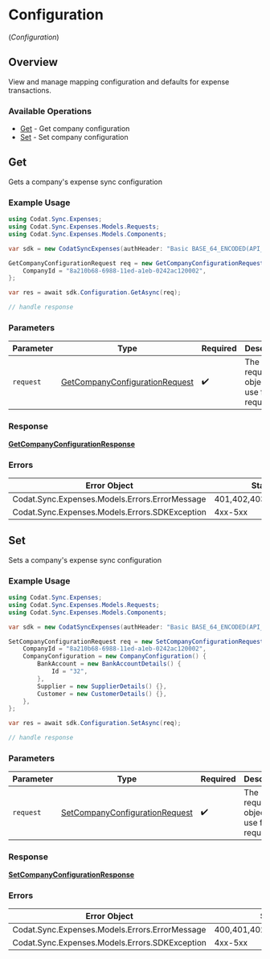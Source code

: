 # Configuration
(*Configuration*)

## Overview

View and manage mapping configuration and defaults for expense transactions.

### Available Operations

* [Get](#get) - Get company configuration
* [Set](#set) - Set company configuration

## Get

Gets a company's expense sync configuration

### Example Usage

```csharp
using Codat.Sync.Expenses;
using Codat.Sync.Expenses.Models.Requests;
using Codat.Sync.Expenses.Models.Components;

var sdk = new CodatSyncExpenses(authHeader: "Basic BASE_64_ENCODED(API_KEY)");

GetCompanyConfigurationRequest req = new GetCompanyConfigurationRequest() {
    CompanyId = "8a210b68-6988-11ed-a1eb-0242ac120002",
};

var res = await sdk.Configuration.GetAsync(req);

// handle response
```

### Parameters

| Parameter                                                                                 | Type                                                                                      | Required                                                                                  | Description                                                                               |
| ----------------------------------------------------------------------------------------- | ----------------------------------------------------------------------------------------- | ----------------------------------------------------------------------------------------- | ----------------------------------------------------------------------------------------- |
| `request`                                                                                 | [GetCompanyConfigurationRequest](../../Models/Requests/GetCompanyConfigurationRequest.md) | :heavy_check_mark:                                                                        | The request object to use for the request.                                                |

### Response

**[GetCompanyConfigurationResponse](../../Models/Requests/GetCompanyConfigurationResponse.md)**

### Errors

| Error Object                                   | Status Code                                    | Content Type                                   |
| ---------------------------------------------- | ---------------------------------------------- | ---------------------------------------------- |
| Codat.Sync.Expenses.Models.Errors.ErrorMessage | 401,402,403,404,429,500,503                    | application/json                               |
| Codat.Sync.Expenses.Models.Errors.SDKException | 4xx-5xx                                        | */*                                            |


## Set

Sets a company's expense sync configuration

### Example Usage

```csharp
using Codat.Sync.Expenses;
using Codat.Sync.Expenses.Models.Requests;
using Codat.Sync.Expenses.Models.Components;

var sdk = new CodatSyncExpenses(authHeader: "Basic BASE_64_ENCODED(API_KEY)");

SetCompanyConfigurationRequest req = new SetCompanyConfigurationRequest() {
    CompanyId = "8a210b68-6988-11ed-a1eb-0242ac120002",
    CompanyConfiguration = new CompanyConfiguration() {
        BankAccount = new BankAccountDetails() {
            Id = "32",
        },
        Supplier = new SupplierDetails() {},
        Customer = new CustomerDetails() {},
    },
};

var res = await sdk.Configuration.SetAsync(req);

// handle response
```

### Parameters

| Parameter                                                                                 | Type                                                                                      | Required                                                                                  | Description                                                                               |
| ----------------------------------------------------------------------------------------- | ----------------------------------------------------------------------------------------- | ----------------------------------------------------------------------------------------- | ----------------------------------------------------------------------------------------- |
| `request`                                                                                 | [SetCompanyConfigurationRequest](../../Models/Requests/SetCompanyConfigurationRequest.md) | :heavy_check_mark:                                                                        | The request object to use for the request.                                                |

### Response

**[SetCompanyConfigurationResponse](../../Models/Requests/SetCompanyConfigurationResponse.md)**

### Errors

| Error Object                                   | Status Code                                    | Content Type                                   |
| ---------------------------------------------- | ---------------------------------------------- | ---------------------------------------------- |
| Codat.Sync.Expenses.Models.Errors.ErrorMessage | 400,401,402,403,404,429,500,503                | application/json                               |
| Codat.Sync.Expenses.Models.Errors.SDKException | 4xx-5xx                                        | */*                                            |

